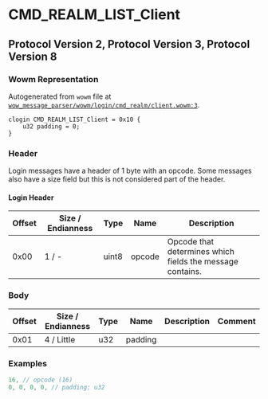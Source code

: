 # CMD_REALM_LIST_Client

## Protocol Version 2, Protocol Version 3, Protocol Version 8

### Wowm Representation

Autogenerated from `wowm` file at [`wow_message_parser/wowm/login/cmd_realm/client.wowm:3`](https://github.com/gtker/wow_messages/tree/main/wow_message_parser/wowm/login/cmd_realm/client.wowm#L3).
```rust,ignore
clogin CMD_REALM_LIST_Client = 0x10 {
    u32 padding = 0;
}
```
### Header

Login messages have a header of 1 byte with an opcode. Some messages also have a size field but this is not considered part of the header.

#### Login Header

| Offset | Size / Endianness | Type   | Name   | Description |
| ------ | ----------------- | ------ | ------ | ----------- |
| 0x00   | 1 / -             | uint8  | opcode | Opcode that determines which fields the message contains.|

### Body

| Offset | Size / Endianness | Type | Name | Description | Comment |
| ------ | ----------------- | ---- | ---- | ----------- | ------- |
| 0x01 | 4 / Little | u32 | padding |  |  |

### Examples
```c
16, // opcode (16)
0, 0, 0, 0, // padding: u32
```
